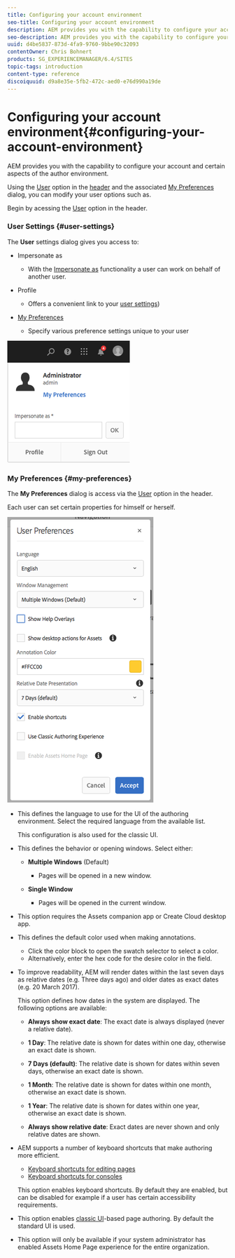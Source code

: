 ```yaml
---
title: Configuring your account environment
seo-title: Configuring your account environment
description: AEM provides you with the capability to configure your account and certain aspects of the author environment
seo-description: AEM provides you with the capability to configure your account and certain aspects of the author environment
uuid: d4be5837-873d-4fa9-9760-9bbe90c32093
contentOwner: Chris Bohnert
products: SG_EXPERIENCEMANAGER/6.4/SITES
topic-tags: introduction
content-type: reference
discoiquuid: d9a8e35e-5fb2-472c-aed0-e76d990a19de
---
```


# Configuring your account environment{#configuring-your-account-environment}

AEM provides you with the capability to configure your account and certain aspects of the author environment.

Using the [User](../../../sites/authoring/using/user-properties.md#main-pars-title-3) option in the [header](../../../sites/authoring/using/basic-handling.md#main-pars-title-21) and the associated [My Preferences](#userpreferences) dialog, you can modify your user options such as.

Begin by acessing the [User](../../../sites/authoring/using/user-properties.md#main-pars-title-3) option in the header.

### User Settings {#user-settings}

The **User** settings dialog gives you access to:

* Impersonate as

    * With the [Impersonate as](../../../sites/administering/using/security.md#main-pars-title-23) functionality a user can work on behalf of another user.

* Profile

    * Offers a convenient link to your [user settings](../../../sites/administering/using/security.md))

* [My Preferences](../../../sites/authoring/using/user-properties.md#main-pars-title-2)

    * Specify various preference settings unique to your user

![](assets/screen_shot_2018-03-20at103808.png)

### My Preferences {#my-preferences}

The **My Preferences** dialog is access via the [User](../../../sites/authoring/using/user-properties.md#main-pars-title-3) option in the header.

Each user can set certain properties for himself or herself.

![](assets/screen_shot_2018-03-20at102118.png)

* This defines the language to use for the UI of the authoring environment. Select the required language from the available list.

  This configuration is also used for the classic UI.

* This defines the behavior or opening windows. Select either:

    * **Multiple Windows** (Default)

        * Pages will be opened in a new window.

    * **Single Window**

        * Pages will be opened in the current window.

* This option requires the Assets companion app or Create Cloud desktop app.
* This defines the default color used when making annotations.

    * Click the color block to open the swatch selector to select a color.
    * Alternatively, enter the hex code for the desire color in the field.

* To improve readability, AEM will render dates within the last seven days as relative dates (e.g. Three days ago) and older dates as exact dates (e.g. 20 March 2017).

  This option defines how dates in the system are displayed. The following options are available:

    * **Always show exact date**: The exact date is always displayed (never a relative date).
    * **1 Day**: The relative date is shown for dates within one day, otherwise an exact date is shown.  
    
    * **7 Days (default)**: The relative date is shown for dates within seven days, otherwise an exact date is shown.  
    
    * **1 Month**: The relative date is shown for dates within one month, otherwise an exact date is shown.  
    
    * **1 Year**: The relative date is shown for dates within one year, otherwise an exact date is shown.  
    
    * **Always show relative date**: Exact dates are never shown and only relative dates are shown.

* AEM supports a number of keyboard shortcuts that make authoring more efficient.

    * [Keyboard shortcuts for editing pages](../../../sites/authoring/using/page-authoring-keyboard-shortcuts.md)
    * [Keyboard shortcuts for consoles](../../../sites/authoring/using/keyboard-shortcuts.md)

  This option enables keyboard shortcuts. By default they are enabled, but can be disabled for example if a user has certain accessibility requirements.

* This option enables [classic UI](/sites/classic-ui-authoring/user-guide)-based page authoring. By default the standard UI is used.  

* This option will only be available if your system administrator has enabled Assets Home Page experience for the entire organization.

